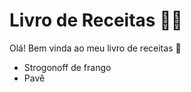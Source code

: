 # Livro de Receitas :woman_cook:

Olá! Bem vinda ao meu livro de receitas :wave:



- Strogonoff de frango
- Pavê